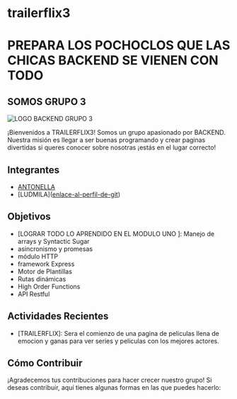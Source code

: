# trailerflix3
# PREPARA LOS POCHOCLOS QUE LAS CHICAS BACKEND SE VIENEN CON TODO 

## SOMOS GRUPO 3 

![LOGO BACKEND GRUPO 3](https://github.com/antomacri/trailerflix3/assets/112986244/2bc0ee33-6520-4ebc-8054-d91826461ac8)

¡Bienvenidos a TRAILERFLIX3! Somos un grupo apasionado por BACKEND. Nuestra misión es llegar a ser buenas programando y crear paginas divertidas si queres conocer sobre nosotras ¡estás en el lugar correcto!

## Integrantes

- [ANTONELLA]([enlace-al-perfil-de-git](https://github.com/antomacri))
- [LUDMILA]([enlace-al-perfil-de-git](https://github.com/LudmilaRamella ))


## Objetivos

- [LOGRAR TODO LO APRENDIDO EN EL MODULO UNO ]: Manejo de arrays y Syntactic Sugar
- asincronismo y promesas
- módulo HTTP
- framework Express
- Motor de Plantillas
- Rutas dinámicas
- High Order Functions
- API Restful


## Actividades Recientes

- [TRAILERFLIX]: Sera el comienzo de una pagina de peliculas llena de emocion y ganas para ver series y peliculas con los mejores actores. 


## Cómo Contribuir

¡Agradecemos tus contribuciones para hacer crecer nuestro grupo! Si deseas contribuir, aquí tienes algunas formas en las que puedes hacerlo:


